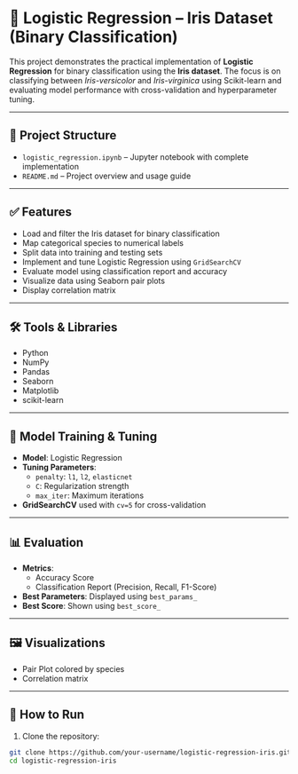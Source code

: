 # 🌸 Logistic Regression – Iris Dataset (Binary Classification)

This project demonstrates the practical implementation of **Logistic Regression** for binary classification using the **Iris dataset**. The focus is on classifying between *Iris-versicolor* and *Iris-virginica* using Scikit-learn and evaluating model performance with cross-validation and hyperparameter tuning.

---

## 📂 Project Structure

- `logistic_regression.ipynb` – Jupyter notebook with complete implementation
- `README.md` – Project overview and usage guide

---

## ✅ Features

- Load and filter the Iris dataset for binary classification  
- Map categorical species to numerical labels  
- Split data into training and testing sets  
- Implement and tune Logistic Regression using `GridSearchCV`  
- Evaluate model using classification report and accuracy  
- Visualize data using Seaborn pair plots  
- Display correlation matrix

---

## 🛠️ Tools & Libraries

- Python  
- NumPy  
- Pandas  
- Seaborn  
- Matplotlib  
- scikit-learn  

---

## 🧪 Model Training & Tuning

- **Model**: Logistic Regression  
- **Tuning Parameters**:
  - `penalty`: `l1`, `l2`, `elasticnet`
  - `C`: Regularization strength
  - `max_iter`: Maximum iterations
- **GridSearchCV** used with `cv=5` for cross-validation

---

## 📊 Evaluation

- **Metrics**:
  - Accuracy Score
  - Classification Report (Precision, Recall, F1-Score)
- **Best Parameters**: Displayed using `best_params_`
- **Best Score**: Shown using `best_score_`

---

## 🖼️ Visualizations

- Pair Plot colored by species
- Correlation matrix

---

## 🚀 How to Run

1. Clone the repository:

```bash
git clone https://github.com/your-username/logistic-regression-iris.git
cd logistic-regression-iris
